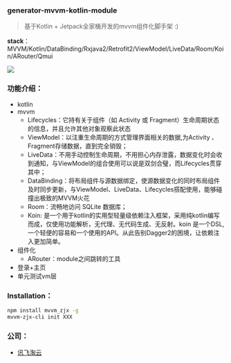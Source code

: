 ### generator-mvvm-kotlin-module

> 基于Kotlin + Jetpack全家桶开发的mvvm组件化脚手架 :)

**stack**：MVVM/Kotlin/DataBinding/Rxjava2/Retrofit2/ViewModel/LiveData/Room/Koin/ARouter/Qmui

![](https://user-gold-cdn.xitu.io/2018/11/22/1673bc1247150cea?w=1240&h=607&f=png&s=161830)

### 功能介绍：

- kotlin
- mvvm
   - Lifecycles：它持有关于组件（如 Activity 或 Fragment）生命周期状态的信息，并且允许其他对象观察此状态
   - ViewModel：以注重生命周期的方式管理界面相关的数据,为Activity 、Fragment存储数据，直到完全销毁；
   - LiveData：不用手动控制生命周期，不用担心内存泄露，数据变化时会收到通知，与ViewModel的组合使用可以说是双剑合璧，而Lifecycles贯穿其中；
   - DataBinding：将布局组件与源数据绑定，使源数据变化的同时布局组件及时同步更新，与ViewModel、LiveData、Lifecycles搭配使用，能够碰撞出极致的MVVM火花
   - Room：流畅地访问 SQLite 数据库；
   - Koin: 是一个用于kotlin的实用型轻量级依赖注入框架，采用纯kotlin编写而成，仅使用功能解析，无代理、无代码生成、无反射。koin 是一个DSL,一个轻便的容易和一个使用的API。从此告别Dagger2的困境，让依赖注入更加简单。
- 组件化
   - ARouter：module之间跳转的工具
- 登录+主页
- 单元测试vm层

### Installation：
```bash
npm install mvvm_zjx -g
mvvm-zjx-cli init XXX
```

### 公司：
- [讯飞淘云](https://www.toycloud.com)








